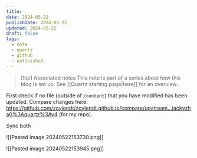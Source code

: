 ```yaml
---
title: 
date: 2024-05-22
publishDate: 2024-05-22
updated: 2024-05-22
draft: false
tags:
  - note
  - quartz
  - github
  - unfinished
---
```

 
> [!tip] Associated notes
> This note is part of a series about how this blog is set up.
> See [[Quartz starting page|here]] for an overview.

First check if no file (outside of `/content`) that you have modified has been updated. Compare changes here: https://github.com/zoylendt/zoylendt.github.io/compare/upstream...jackyzha0%3Aquartz%3Av4 (for my repo).

Sync both



![[Pasted image 20240522153730.png]]

![[Pasted image 20240522153945.png]]

